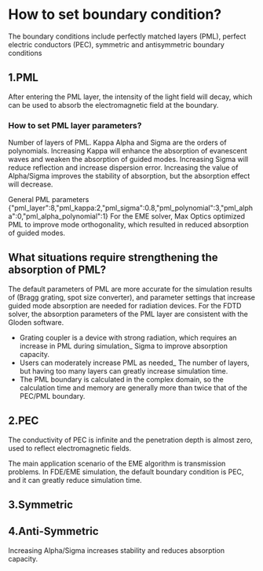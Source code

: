 # How to set boundary condition?
The boundary conditions include perfectly matched layers (PML), perfect electric conductors (PEC), symmetric and antisymmetric boundary conditions

## 1.PML
After entering the PML layer, the intensity of the light field will decay, which can be used to absorb the electromagnetic field at the boundary.
### How to set PML layer parameters?
Number of layers of PML.
Kappa Alpha and Sigma are the orders of polynomials.
Increasing Kappa will enhance the absorption of evanescent waves and weaken the absorption of guided modes.
Increasing Sigma will reduce reflection and increase dispersion error.
Increasing the value of Alpha/Sigma improves the stability of absorption, but the absorption effect will decrease.

General PML parameters
{"pml_layer":8,"pml_kappa:2,"pml_sigma":0.8,"pml_polynomial":3,"pml_alpha":0,"pml_alpha_polynomial":1}
For the EME solver, Max Optics optimized PML to improve mode orthogonality, which resulted in reduced absorption of guided modes.

## What situations require strengthening the absorption of PML?
The default parameters of PML are more accurate for the simulation results of (Bragg grating, spot size converter), and parameter settings that increase guided mode absorption are needed for radiation devices.
For the FDTD solver, the absorption parameters of the PML layer are consistent with the Gloden software.

* Grating coupler is a device with strong radiation, which requires an increase in PML during simulation_ Sigma to improve absorption capacity.
* Users can moderately increase PML as needed_ The number of layers, but having too many layers can greatly increase simulation time.
* The PML boundary is calculated in the complex domain, so the calculation time and memory are generally more than twice that of the PEC/PML boundary.

## 2.PEC
The conductivity  of PEC is infinite and the penetration depth is almost zero, used to reflect electromagnetic fields.

The main application scenario of the EME algorithm is transmission problems. In FDE/EME simulation, the default boundary condition is PEC, and it can greatly reduce simulation time.
## 3.Symmetric

## 4.Anti-Symmetric


Increasing Alpha/Sigma increases stability and reduces absorption capacity.
